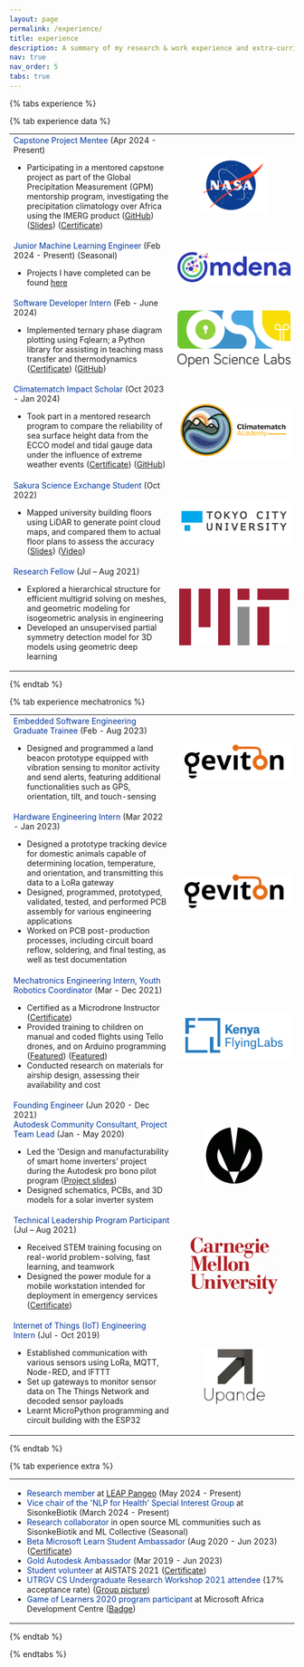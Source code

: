 ```yaml
---
layout: page
permalink: /experience/
title: experience
description: A summary of my research & work experience and extra-curricular involvements.
nav: true
nav_order: 5
tabs: true
---
```


<style>
/* Define a class for the styled span */
.styled-role {
    color: #00369f;
    font-weight: 400;
}

/* Define a class for the styled image */
.styled-img {
    float: center;
    object-fit: contain;
    max-width: 200px;
    height: auto;
    max-height: 100px;
}

/* For mobile phone view */
  @media screen and (max-width: 768px) { 
    .styled-img {
      width: 60px;
      height: auto;
    }
  }
</style>

{% tabs experience %}

{% tab experience data %}
<table>

<!-- <tr>
<td><h3>research experience</h3></td>
</tr> -->

<tr>
<td><span class="styled-role">Capstone Project Mentee</span> (Apr 2024 - Present)
<ul>
  <li>Participating in a mentored capstone project as part of the Global Precipitation Measurement (GPM) mentorship program, investigating the precipitation climatology over Africa using the IMERG product 
  (<a href="https://github.com/faithhunja/Investigating-IMERG-precipitation-climatology-in-Africa">GitHub</a>)
  (<a href="https://faithhunja.github.io/assets/pdf/GPM%20Mentorship%202024%20presentation.pdf">Slides</a>)
  (<a href="https://drive.google.com/file/d/1WsJBIjTGoFcGugErCcVWwFEjy7gRuaFS/view?usp=sharing">Certificate</a>)
  </li>
</ul></td>
<td style="text-align: center"><img class="styled-img" src="/assets/img/experience_preview/NASA.png" /></td>
</tr>

<!-- <tr>
<td><span class="styled-role">Chief data officer</span> (Apr 2024 - Present)
<ul><li>Defining the AI strategy and developing AI solutions for smart gas meter and tracking products</li></ul>
</td>
<td style="text-align: center"><img class="styled-img" src="/assets/img/experience_preview/Rim.png" /></td>
</tr> -->

<tr>
<td><span class="styled-role">Junior Machine Learning Engineer</span> (Feb 2024 - Present) (Seasonal)
<ul>
  <li>Projects I have completed can be found <a href="https://collaborator.omdena.com/collaborator-profile/70696/">here</a></li>      
</ul>
</td>
<td style="text-align: center"><img class="styled-img" src="/assets/img/experience_preview/Omdena.png" /></td>
</tr>

<tr>
<td><span class="styled-role">Software Developer Intern</span> (Feb - June 2024)
<ul>
  <li>Implemented ternary phase diagram plotting using Fqlearn; a Python library for assisting in teaching mass transfer and thermodynamics 
  (<a href="https://drive.google.com/file/d/1MmJN375xynhsF_UeuuWW5-Nt8oCnkBsT/view?usp=sharing">Certificate</a>)
  (<a href="https://github.com/osl-pocs/fqlearn">GitHub</a>)</li>
</ul></td>
<td style="text-align: center"><img class="styled-img" src="/assets/img/experience_preview/OSL.png" /></td>
</tr>

<tr>
<td><span class="styled-role">Climatematch Impact Scholar</span> (Oct 2023 - Jan 2024)
<ul>
  <li>Took part in a mentored research program to compare the reliability of sea surface height data from the ECCO model and tidal gauge data under the influence of extreme weather events
  (<a href="https://drive.google.com/file/d/1MEDv8cWpWSm3_044Cu1Jbxu5A8_Uc_-u/view?usp=sharing">Certificate</a>)
  (<a href="https://github.com/FranckPrts/CMA_2023_Project">GitHub</a>)</li>
</ul></td>
<td style="text-align: center"><img class="styled-img" src="/assets/img/experience_preview/CMA.png" /></td>
</tr>

<tr>
<td><span class="styled-role">Sakura Science Exchange Student</span> (Oct 2022)
<ul>
  <li>Mapped university building floors using LiDAR to generate point cloud maps, and compared them to actual floor plans to assess the accuracy
  (<a href="https://docs.google.com/presentation/u/0/d/16vXem3u9ALhnsKBx8YZVZleu-DBJgQBa4F-c1GQZbn0/edit">Slides</a>) 
  (<a href="https://youtu.be/CqNXNicfxcQ">Video</a>)</li>
</ul></td>
<td style="text-align: center"><img class="styled-img" src="/assets/img/experience_preview/TCU.jpg" /></td>
</tr>

<tr>
<td><span class="styled-role">Research Fellow</span> (Jul – Aug 2021)
<ul>
  <li>Explored a hierarchical structure for efficient multigrid solving on meshes, and geometric modeling for isogeometric analysis in engineering</li>
  <li>Developed an unsupervised partial symmetry detection model for 3D models using geometric deep learning</li>
</ul></td>
<td style="text-align: center"><img class="styled-img" src="/assets/img/experience_preview/MIT.png" /></td>
</tr>

</table>
{% endtab %}

{% tab experience mechatronics %}
<table>

<!-- <tr>
<td><h3>work experience</h3></td>
</tr> -->

<tr>
<td><span class="styled-role">Embedded Software Engineering Graduate Trainee</span> (Feb - Aug 2023)
<ul><li>Designed and programmed a land beacon prototype equipped with vibration sensing to monitor activity and send alerts, featuring additional functionalities such as GPS, orientation, tilt, and touch-sensing</li></ul>
</td>
<td style="text-align: center"><img class="styled-img" src="/assets/img/experience_preview/Geviton.png" /></td>
</tr>

<tr>
<td><span class="styled-role">Hardware Engineering Intern</span> (Mar 2022 - Jan 2023)
<ul>
  <li>Designed a prototype tracking device for domestic animals capable of determining location, temperature, and orientation, and transmitting this data to a LoRa gateway</li>
  <li>Designed, programmed, prototyped, validated, tested, and performed PCB assembly for various engineering applications</li>
  <li>Worked on PCB post-production processes, including circuit board reflow, soldering, and final testing, as well as test documentation</li>
</ul></td>
<td style="text-align: center"><img class="styled-img" src="/assets/img/experience_preview/Geviton.png" /></td>
</tr>

<tr>
<td><span class="styled-role">Mechatronics Engineering Intern, Youth Robotics Coordinator</span> (Mar - Dec 2021)
<ul>
  <li>Certified as a Microdrone Instructor
  (<a href="https://drive.google.com/file/d/1BuKy3S77jTEzzIMgzc49ReXYDCnpv5iL/view">Certificate</a>)</li>
  <li>Provided training to children on manual and coded flights using Tello drones, and on Arduino programming
  (<a href="https://blog.werobotics.org/2022/03/08/fly-for-the-future-project-takes-flight-in-senegal-kenya/">Featured</a>)
  (<a href="https://flyinglabs.org/portfolio/10th-edition-coding-summer-school-with-arduino/">Featured</a>)</li>
  <li>Conducted research on materials for airship design, assessing their availability and cost</li>
</ul>
</td>
<td style="text-align: center"><img class="styled-img" src="/assets/img/experience_preview/Kenya Flying Labs.png" /></td>
</tr>

<tr>
<td><span class="styled-role">Founding Engineer</span> (Jun 2020 - Dec 2021)<br>
<span class="styled-role">Autodesk Community Consultant, Project Team Lead</span> (Jan - May 2020)
<ul>
  <li>Led the 'Design and manufacturability of smart home inverters' project during the Autodesk pro bono pilot program
  (<a href="https://docs.google.com/presentation/d/1KrTVAxAbcux1UlYf01tTnq29lDOVFfjCGHu3sFKktZw/edit?usp=sharing">Project slides</a>)</li>
  <li>Designed schematics, PCBs, and 3D models for a solar inverter system</li>
</ul>
</td>
<td style="text-align: center"><img class="styled-img" src="/assets/img/experience_preview/Moon Innovations.jpeg" /></td>
</tr>

<tr>
<td><span class="styled-role">Technical Leadership Program Participant</span> (Jul – Aug 2021)
<ul>
  <li>Received STEM training focusing on real-world problem-solving, fast learning, and teamwork</li>
  <li>Designed the power module for a mobile workstation intended for deployment in emergency services
  (<a href="https://drive.google.com/file/d/1s-xkaC8kYttWQbf2LQoSUB-a9emcN8g9/view?usp=sharing">Certificate</a>)</li>
</ul></td>
<td style="text-align: center"><img class="styled-img" src="/assets/img/experience_preview/CMU.jpg" /></td>
</tr>

<tr>
<td><span class="styled-role">Internet of Things (IoT) Engineering Intern</span> (Jul - Oct 2019)
<ul>
  <li>Established communication with various sensors using LoRa, MQTT, Node-RED, and IFTTT</li> 
  <li>Set up gateways to monitor sensor data on The Things Network and decoded sensor payloads</li> 
  <li>Learnt MicroPython programming and circuit building with the ESP32</li>
</ul>
</td>
<td style="text-align: center"><img class="styled-img" src="/assets/img/experience_preview/Upande.png" /></td>
</tr>

</table>
{% endtab %}

{% tab experience extra %}
<table>

<!-- <tr>
<td><h3>extra-curricular</h3></td>
</tr> -->

<tr><td>
<ul>
  <li><span class="styled-role">Research member</span> at <a href="https://leap.columbia.edu/">LEAP Pangeo</a> (May 2024 - Present)</li>
  <li><span class="styled-role">Vice chair of the 'NLP for Health' Special Interest Group</span> at SisonkeBiotik (March 2024 - Present)</li>
  <li><span class="styled-role">Research collaborator</span> in open source ML communities such as SisonkeBiotik and ML Collective (Seasonal)</li>
  <li><span class="styled-role">Beta Microsoft Learn Student Ambassador</span> (Aug 2020 - Jun 2023)
  (<a href="https://drive.google.com/file/d/1QSyQXBWv1iFGJ0uvXuzA6zY4rbsDK6Et/view?usp=sharing">Certificate</a>)</li>
  <li><span class="styled-role">Gold Autodesk Ambassador</span> (Mar 2019 - Jun 2023)</li>
  <li><span class="styled-role">Student volunteer</span> at AISTATS 2021
  (<a href="https://drive.google.com/file/d/10Ut2KDH0laJC3EkxXaBa3rAbc0hXSWGK/view?usp=sharing">Certificate</a>)</li>
  <li><span class="styled-role">UTRGV CS Undergraduate Research Workshop 2021 attendee</span> (17% acceptance rate)
  (<a href="https://workshoputrgv.github.io/group_pics/workshop.pdf">Group picture</a>)</li>
  <li><span class="styled-role">Game of Learners 2020 program participant</span> at Microsoft Africa Development Centre
  (<a href="https://www.credly.com/badges/362e721e-4b9a-41a8-adc2-2272dfedb5d4">Badge</a>)</li>
</ul>
</td></tr>

</table>
{% endtab %}

{% endtabs %}
